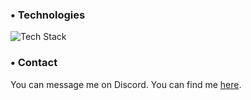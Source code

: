 ### • Technologies
![Tech Stack](https://skillicons.dev/icons?i=java,html,css,js,mysql,mongodb,redis,git,lua,typescript,react,linux&perline=6)

### • Contact
You can message me on Discord. You can find me [here](https://discord.com/users/525977413914722305).
